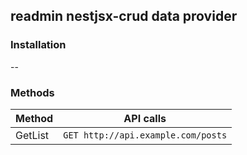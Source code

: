 ## readmin nestjsx-crud data provider

### Installation
--

### Methods
| Method    | API calls         |
| --------- | ------------------|
|GetList|`GET http://api.example.com/posts`|